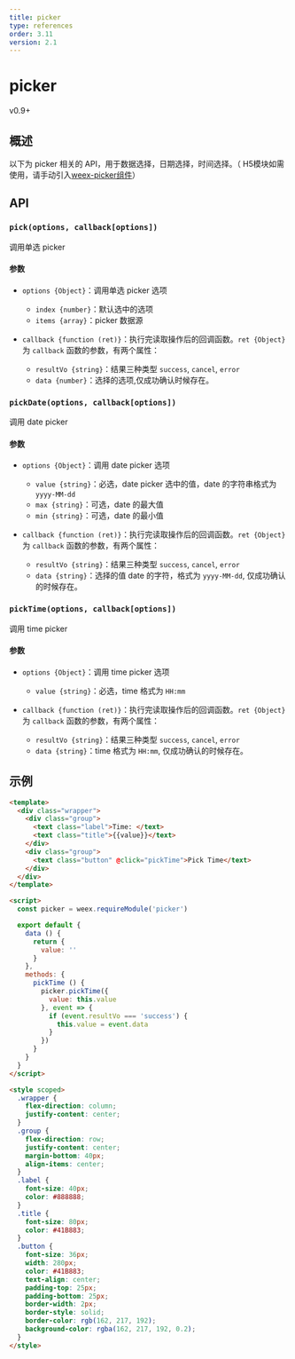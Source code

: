 ```yaml
---
title: picker
type: references
order: 3.11
version: 2.1
---
```


# picker

<span class="weex-version">v0.9+</span>

## 概述

以下为 picker 相关的 API，用于数据选择，日期选择，时间选择。（ H5模块如需使用，请手动引入[weex-picker组件](https://github.com/weexteam/weex-picker)）

## API
### `pick(options, callback[options])`

调用单选 picker

#### 参数

- `options {Object}`：调用单选 picker 选项
  - `index {number}`：默认选中的选项
  - `items {array}`：picker 数据源

- `callback {function (ret)}`：执行完读取操作后的回调函数。`ret {Object}` 为 `callback` 函数的参数，有两个属性：
  - `resultVo {string}`：结果三种类型 `success`, `cancel`, `error`
  - `data {number}`：选择的选项,仅成功确认时候存在。

### `pickDate(options, callback[options])`

调用 date picker

#### 参数

- `options {Object}`：调用 date picker 选项
  - `value {string}`：必选，date picker 选中的值，date 的字符串格式为`yyyy-MM-dd`
  - `max {string}`：可选，date 的最大值
  - `min {string}`：可选，date 的最小值

- `callback {function (ret)}`：执行完读取操作后的回调函数。`ret {Object}` 为 `callback` 函数的参数，有两个属性：
  - `resultVo {string}`：结果三种类型 `success`, `cancel`, `error`
  - `data {string}`：选择的值 date 的字符，格式为 `yyyy-MM-dd`, 仅成功确认的时候存在。

### `pickTime(options, callback[options])`

调用 time picker

#### 参数

- `options {Object}`：调用 time picker 选项
  - `value {string}`：必选，time 格式为 `HH:mm`

- `callback {function (ret)}`：执行完读取操作后的回调函数。`ret {Object}` 为 `callback` 函数的参数，有两个属性：
  - `resultVo {string}`：结果三种类型 `success`, `cancel`, `error`
  - `data {string}`：time 格式为 `HH:mm`, 仅成功确认的时候存在。

## 示例

```html
<template>
  <div class="wrapper">
    <div class="group">
      <text class="label">Time: </text>
      <text class="title">{{value}}</text>
    </div>
    <div class="group">
      <text class="button" @click="pickTime">Pick Time</text>
    </div>
  </div>
</template>

<script>
  const picker = weex.requireModule('picker')

  export default {
    data () {
      return {
        value: ''
      }
    },
    methods: {
      pickTime () {
        picker.pickTime({
          value: this.value
        }, event => {
          if (event.resultVo === 'success') {
            this.value = event.data
          }
        })
      }
    }
  }
</script>

<style scoped>
  .wrapper {
    flex-direction: column;
    justify-content: center;
  }
  .group {
    flex-direction: row;
    justify-content: center;
    margin-bottom: 40px;
    align-items: center;
  }
  .label {
    font-size: 40px;
    color: #888888;
  }
  .title {
    font-size: 80px;
    color: #41B883;
  }
  .button {
    font-size: 36px;
    width: 280px;
    color: #41B883;
    text-align: center;
    padding-top: 25px;
    padding-bottom: 25px;
    border-width: 2px;
    border-style: solid;
    border-color: rgb(162, 217, 192);
    background-color: rgba(162, 217, 192, 0.2);
  }
</style>
```
